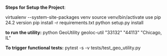 
**Steps for Setup the Project**:

virtualenv --system-site-packages venv
source venv/bin/activate
use pip 24.2 version
pip install -r requirements.txt
python setup.py install


**to run the utility:**
python GeoUtility geoloc-util "33132" "44113" "Chicago, IL"


**To trigger functional tests:**
pytest -s -v  tests/test_geo_utility.py
